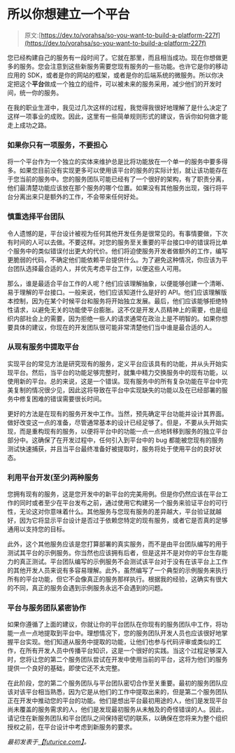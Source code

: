 # 所以你想建立一个平台

> 原文:[https://dev.to/vorahsa/so-you-want-to-build-a-platform-227f](https://dev.to/vorahsa/so-you-want-to-build-a-platform-227f)

您已经构建自己的服务有一段时间了。它就在那里，而且相当成功。现在你想做更多的服务。您会注意到这些新服务需要您现有服务的一些功能。也许它是你的移动应用的 SDK，或者是你的网站的框架，或者是你的后端系统的微服务。所以你决定把这个**平台**做成一个独立的组件，可以被未来的服务采用，减少他们的开发时间，统一你的服务。

在我的职业生涯中，我见过几次这样的过程，我觉得我很好地理解了是什么决定了这样一项事业的成败。因此，这里有一些简单规则形式的建议，告诉你如何做才能走上成功之路。

### 如果你只有一项服务，不要担心

将一个平台作为一个独立的实体来维护总是比将功能放在一个单一的服务中要多得多。如果您目前没有实现更多可以使用该平台的服务的实际计划，就让该功能存在于您当前的服务中。您的服务团队可能已经有了一个很好的架构，有了职责分离，他们最清楚功能应该放在那个服务的哪个位置。如果没有其他服务出现，强行将平台分离出来只是额外的工作，不会带来任何好处。

### [](#choose-the-platform-team-carefully)慎重选择平台团队

令人遗憾的是，平台设计被视为任何其他开发任务是很常见的。有事情要做，下次有时间的人可以去做。不要这样。对您的服务至关重要的平台接口中的错误将比单个服务中的类似错误付出更大的代价。他们将迫使服务开发者做额外的工作，编写更脆弱的代码，不确定他们能依赖平台提供什么。为了避免这种情况，你应该为平台团队选择最合适的人，并优先考虑平台工作，以便这些人可用。

那么，谁是最适合平台工作的人呢？他们应该理解抽象，以便能够创建一个清晰、易于理解的平台接口。一般来说，他们应该知道什么是好的 API。他们应该理解版本控制，因为在某个时候平台和服务将开始独立发展。最后，他们应该能够拒绝特性请求，以避免无关的功能使平台膨胀。这不仅是开发人员精神上的需要，也是组织内部社会上的需要，因为拒绝一些人的请求通常在政治上是不明智的。如果你想要具体的建议，你现在的开发团队很可能非常清楚他们当中谁是最合适的人。

### [](#extract-platform-from-existing-service)从现有服务中提取平台

实现平台的常见方法是研究现有的服务，定义平台应该具有的功能，并从头开始实现平台。然后，当平台的功能足够完整时，就集中精力交换服务中的现有功能，以使用新的平台。总的来说，这是一个错误。现有服务中的所有复杂功能在平台中完美复制的情况很少见，因此这将导致在平台中实现缺失的功能以及在已经部署的服务中修复困难的错误需要很长时间。

更好的方法是在现有的服务开发中工作。当然，预先确定平台功能并设计其界面。做好改变这一点的准备，尽管通常基本的设计已经足够了。但是，不要从头开始实现，而是重构现有的服务，以便将平台中的功能一点一点地转移到服务的独立平台部分中。这确保了在开发过程中，任何引入到平台中的 bug 都能被您现有的服务测试快速捕获，并且当平台最终准备好被提取时，服务将处于使用平台的良好状态。

### [](#develop-at-least-two-services-using-the-platform)利用平台开发(至少)两种服务

您拥有现有的服务，这是您开发中的新平台的完美用例。但是你仍然应该在平台工作的同时或者至少在平台发布之前，通过使用它构建另一个服务来验证平台的可行性，无论这对你意味着什么。其他服务与您现有服务的差异越大，平台验证就越好，因为它将显示平台设计是否过于依赖您特定的现有服务，或者它是否真的足够通用以支持您的目标。

此外，这个其他服务应该是您打算部署的真实服务，而不是由平台团队编写的用于测试其平台的示例服务。你当然也应该拥有后者，但是这并不是对你的平台生存能力的真正测试。平台团队编写的示例服务不会测试该平台对于没有在该平台上工作的其他开发人员来说有多容易理解。此外，虽然编写了一个典型的示例服务来执行所有的平台功能，但它不会像真正的服务那样执行。根据我的经验，这确实有很大的不同，真正的服务会遇到示例服务永远不会遇到的问题。

### [](#collaborate-closely-between-platform-and-service-team)平台与服务团队紧密协作

如果你遵循了上面的建议，你就让你的平台团队在你现有的服务团队中工作，将功能一点一点地提取到平台中。理想情况下，您的服务团队开发人员也应该很好地掌握平台实现。他们知道从服务中提取的功能，让他们也参与代码评审或类似的工作，在所有开发人员中传播平台知识，这是一个很好的实践。当这个过程足够深入时，您将让您的第二个服务团队尝试在开发中使用当前的平台，这将为他们的服务提供一个良好的基础，即使它还不太完整。

在此阶段，您的第二个服务团队与平台团队密切合作至关重要。最初的服务团队应该对该平台相当熟悉，因为它是从他们的工作中提取出来的，但是第二个服务团队正在开发中推动您的平台的功能。他们是想出平台最初用途的人，他们是发现平台尚未覆盖的服务需求的人，他们是发现最初服务从未触及的奇怪错误的人。因此，请记住在新服务团队和平台团队之间保持密切的联系，以确保在您将来为整个组织授权之前，在平台设计中考虑到新服务的要求。

*最初发表于*[*【futurice.com】*](https://www.futurice.com/blog/so-you-want-to-build-a-platform/)*。*